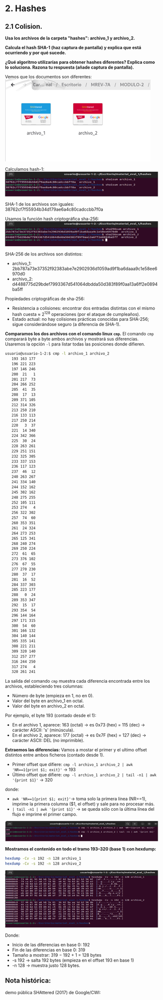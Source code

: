 
# 2. Hashes

## 2.1 Colision.
**Usa los archivos de la carpeta "hashes": archivo_1 y archivo_2.**

**Calcula el hash SHA-1 (haz captura de pantalla) y explica que está ocurriendo y por qué sucede.**

**¿Qué algoritmo utilizarías para obtener hashes diferentes? Explica como lo soluciona. Razona tu respuesta (añade captura de pantalla).**

Vemos que los documentos son diferentes:  
![tarea-2](capturas/tarea-2.png)

Calculamos hash-1:  
![sha1sum](capturas/sha1sum.png)

SHA-1 de los archivos son iguales: 38762cf7f55934b34d179ae6a4c80cadccbb7f0a


Usamos la función hash criptográfica sha-256:  
![sha256sum](capturas/sha256sum.png)

SHA-256 de los archivos son distintos:
- archivo_1: 2bb787a73e37352f92383abe7e2902936d1059ad9f1ba6daaa9c1e58ee6970d0
- archivo_2: d4488775d29bdef7993367d541064dbdda50d383f89f0aa13a6ff2e0894ba5ff


Propiedades criptográficas de sha-256:
- Resistencia a colisiones: encontrar dos entradas distintas con el mismo hash cuesta ≈ 2<sup>128</sup> operaciones (por el ataque de cumpleaños).
- Estado actual: no hay colisiones prácticas conocidas para SHA-256; sigue considerándose seguro (a diferencia de SHA-1).


**Comparamos los dos archivos con el comando linux `cmp`.** El comando `cmp` comparará byte a byte ambos archivos y mostrará sus diferencias. Usaremos la opción `-l` para listar todas las posiciones donde difieren.
```bash
usuario@usuario-1-2:$ cmp -l archivo_1 archivo_2 
   193 163 177
   196 221 223
   197 146 246
   200  21   1
   201 217  73
   204 266 252
   205  41  35
   208  17  13
   209 371 105
   212 314 326
   213 250 210
   216 133 113
   217 250 214
   220   3  37
   221  14 340
   224 342 366
   225  30  24
   228 263 261
   229 251 151
   232 325 305
   233 337 153
   236 117 123
   237  46  12
   240 263 267
   241 334 140
   244 152 162
   245 302 162
   248 275 255
   252 105 111
   253 274   4
   256 322 302
   257  74  60
   260 353 351
   261  24 324
   264 273 253
   265 125 341
   268 240 274
   269 250 224
   272  61  65
   273 376 102
   276  67  55
   277 270 230
   280  37  17
   281  16  52
   284 337 303
   285 223 177
   288   0  24
   289 353 347
   292  15  17
   293 354  54
   296 144 164
   297 171 315
   300  54  60
   301 166 132
   304 140 144
   305 335 141
   308 221 211
   309 320 140
   312 257 277
   316 244 250
   317 274   4
   320 261 241
```
La salida del comando `cmp` muestra cada diferencia encontrada entre los archivos, estableciendo tres columnas:
- Número de byte (empieza en 1, no en 0).
- Valor del byte en archivo_1 en octal.
- Valor del byte en archivo_2 en octal.

Por ejemplo, el byte 193 (contado desde el 1):
- En el archivo 1, aparece: 163 (octal) → es 0x73 (hex) = 115 (dec) → carácter ASCII: 's' (minúscula).
- En el archivo 2, aparece: 177 (octal) → es 0x7F (hex) = 127 (dec) → carácter ASCII: DEL (no imprimible).



**Extraemos las diferencias:** Vamos a mostar el primer y el ultimo offset distintos entre ambos ficheros (contado desde 1).
- Primer offset que difiere: `cmp -l archivo_1 archivo_2 | awk 'NR==1{print $1; exit}'` → 193
- Último offset que difiere: `cmp -l archivo_1 archivo_2 | tail -n1 | awk '{print $1}'` → 320


donde:
- `awk 'NR==1{print $1; exit}'`→ toma solo la primera línea (NR==1), imprime la primera columna ($1, el offset) y sale para no procesar más.
- `| tail -n1 | awk '{print $1}'` → se queda sólo con la última línea del flujo e imprime el primer campo.
  
![offsets diferentes](capturas/offsets-diferentes.png)


**Mostramos el contenido en todo el tramo 193–320 (base 1) con hexdump:**
```bash
hexdump -Cv -s 192 -n 128 archivo_1
hexdump -Cv -s 192 -n 128 archivo_2
```
![hexdump](capturas/hexdump.png)

Donde:
- Inicio de las diferencias en base 0: 192
- Fin de las diferencias en base 0: 319
- Tamaño a mostrar: 319 − 192 + 1 = 128 bytes
- -s 192 →  salta 192 bytes (empieza en el offset 193 en base 1)
- -n 128 →  muestra justo 128 bytes.



## Nota histórica:
demo pública SHAttered (2017) de Google/CWI:

